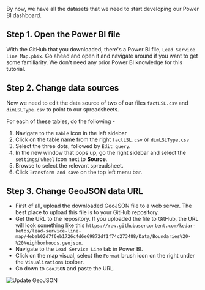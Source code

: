 By now, we have all the datasets that we need to start developing our Power BI dashboard.


## Step 1. Open the Power BI file

With the GitHub that you downloaded, there's a Power BI file, `Lead Service Line Map.pbix`. Go ahead and open it and navigate around if you want to get some familiarity. We don't need any prior Power BI knowledge for this tutorial.

## Step 2. Change data sources

Now we need to edit the data source of two of our files `factLSL.csv` and `dimLSLType.csv` to point to our spreadsheets.

For each of these tables, do the following - 

1. Navigate to the `Table` icon in the left sidebar
2. Click on the table name from the right `factLSL.csv` or `dimLSLType.csv `
3. Select the three dots, followed by `Edit query`.
4. In the new window that pops up, go the right sidebar and select the `settings`/ `wheel` icon next to **Source**.
5. Browse to select the relevant spreadsheet.
6. Click `Transform and save` on the top left menu bar.


## Step 3. Change GeoJSON data URL

- First of all, upload the downloaded GeoJSON file to a web server. The best place to upload this file is to your GitHub repository.
- Get the URL to the repository. If you uploaded the file to GitHub, the URL will look something like this `https://raw.githubusercontent.com/kedar-ketos/lead-service-line-map/4ebab02d7f6eb1726c4d6e69872df1f74c273488/Data/Boundaries%20-%20Neighborhoods.geojson`.
- Navigate to the `Lead Service Line` tab in Power BI.
- Click on the map visual, select the `Format` brush icon on the right under the `Visualizations` toolbar.
- Go down to `GeoJSON` and paste the URL.

![Update GeoJSON](https://raw.githubusercontent.com/kedar-ketos/lead-service-line-map/main/docs/images/7_update_geojson.png)